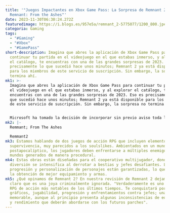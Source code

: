 ```yaml
---
title: '"Juegos Impactantes en Xbox Game Pass: La Sorpresa de Remnant 2 y
  Remnant: From the Ashes"'
date: 2023-11-30T06:30:24.272Z
featuredimage: https://i.blogs.es/957e5a/remnant_2-5775077/1200_800.jpeg
categoria: Gaming
tags:
  - "#Gaming"
  - "#Xbox"
  - "#GamePass"
short-description: Imagina que abres la aplicación de Xbox Game Pass para
  continuar tu partida en el videojuego en el que estabas inmerso, y al explorar
  el catálogo, te encuentras con una de las grandes sorpresas de 2023. Eso es
  precisamente lo que sucedió hace unos minutos; Remnant 2 ya está disponible
  para los miembros de este servicio de suscripción. Sin embargo, la sorpresa no
  termina ahí.
mk1: >-
  Imagina que abres la aplicación de Xbox Game Pass para continuar tu partida en
  el videojuego en el que estabas inmerso, y al explorar el catálogo, te
  encuentras con una de las grandes sorpresas de 2023. Eso es precisamente lo
  que sucedió hace unos minutos; Remnant 2 ya está disponible para los miembros
  de este servicio de suscripción. Sin embargo, la sorpresa no termina ahí.


  Microsoft ha tomado la decisión de incorporar sin previo aviso toda la saga Remnant. Así es, Remnant: From the Ashes también se encuentra ahora disponible en Game Pass. Las obras de Gunfire Games han sido elogiadas tanto por la crítica como por la comunidad, ya que ambos videojuegos cuentan con un impresionante 85% de reseñas positivas en Steam. Más abajo, encontrarás los enlaces para empezar a descargarlos.
mk2: |-
  R﻿emmant; From The Ashes

  R﻿emmant2
mk3: Estamos hablando de dos juegos de acción RPG que incluyen elementos de
  supervivencia, muy parecidos a los soulslikes. Ambientados en un mundo
  postapocalíptico, los jugadores deben enfrentarse a múltiples enemigos en
  mundos generados de manera procedural.
mk4: Estas obras están diseñadas para el cooperativo multijugador, donde la
  diversión se intensifica al derrotar a bestias y jefes desafiantes. La
  progresión y personalización de personajes están garantizadas, lo que facilita
  la obtención de mejor equipamiento y armas.
mk5: ¿Qué opinamos de Remnant 2? En nuestra revisión de Remnant 2 dejamos en
  claro que es una joya criminalmente ignorada. "Verdaderamente es uno de los
  RPG de acción más notables de los últimos tiempos. Te conquistará por sus
  gráficos, jugabilidad, progresión y enfrentamientos contra jefes; una secuela
  memorable, aunque al principio presenta algunas inconsistencias de equilibrio
  y rendimiento que deberán abordarse con los futuros parches".
---
```

